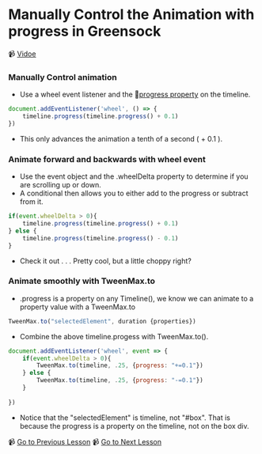 # Manually Control the Animation with progress in Greensock

📹 [Vidoe](https://egghead.io/lessons/greensock-manually-control-the-animation-with-progress-in-greensock)

### Manually Control animation
- Use a wheel event listener and the 🤔[progress property](https://greensock.com/docs/v2/TimelineMax/progress()) on the timeline.
```js
document.addEventListener('wheel', () => {
    timeline.progress(timeline.progress() + 0.1)
})
```
- This only advances the animation a tenth of a second ( + 0.1 ).

### Animate forward and backwards with wheel event
- Use the event object and the .wheelDelta property to determine if you are scrolling up or down.
- A conditional then allows you to either add to the progress or subtract from it.
```js
if(event.wheelDelta > 0){
    timeline.progress(timeline.progress() + 0.1)
} else {
    timeline.progress(timeline.progress() - 0.1)
}
```
- Check it out . . . Pretty cool, but a little choppy right?
    
### Animate smoothly with TweenMax.to
- .progress is a property on any Timeline(), we know we can animate to a property value with a TweenMax.to
```js
TweenMax.to("selectedElement", duration {properties})
```
- Combine the above timeline.progess with TweenMax.to().
```js
document.addEventListener('wheel', event => {
    if(event.wheelDelta > 0){
        TweenMax.to(timeline, .25, {progress: "+=0.1"})
    } else {
        TweenMax.to(timeline, .25, {progress: "-=0.1"})
    }
    
})
```
- Notice that the "selectedElement" is timeline, not "#box". That is because the progress is a property on the timeline, not on the box div.

📹 [Go to Previous Lesson](https://egghead.io/lessons/greensock-pause-or-resume-an-animation-by-checking-isactive-with-greensock)
📹 [Go to Next Lesson](https://egghead.io/lessons/greensock-animate-from-a-variable-point-with-from-and-fromto-in-greensock)